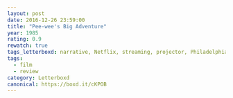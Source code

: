 ```yaml
---
layout: post 
date: 2016-12-26 23:59:00
title: "Pee-wee's Big Adventure"
year: 1985
rating: 0.9
rewatch: true
tags_letterboxd: narrative, Netflix, streaming, projector, Philadelphia, Leah
tags:
  - film
  - review
category: Letterboxd
canonical: https://boxd.it/cKPOB
---
```

